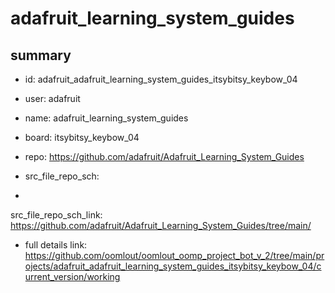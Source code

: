 # adafruit_learning_system_guides
 
## summary 
* id: adafruit_adafruit_learning_system_guides_itsybitsy_keybow_04
* user: adafruit
* name: adafruit_learning_system_guides
* board: itsybitsy_keybow_04
* repo: https://github.com/adafruit/Adafruit_Learning_System_Guides



* src_file_repo_sch: 
*
 src_file_repo_sch_link: https://github.com/adafruit/Adafruit_Learning_System_Guides/tree/main/
* full details link: https://github.com/oomlout/oomlout_oomp_project_bot_v_2/tree/main/projects/adafruit_adafruit_learning_system_guides_itsybitsy_keybow_04/current_version/working  






